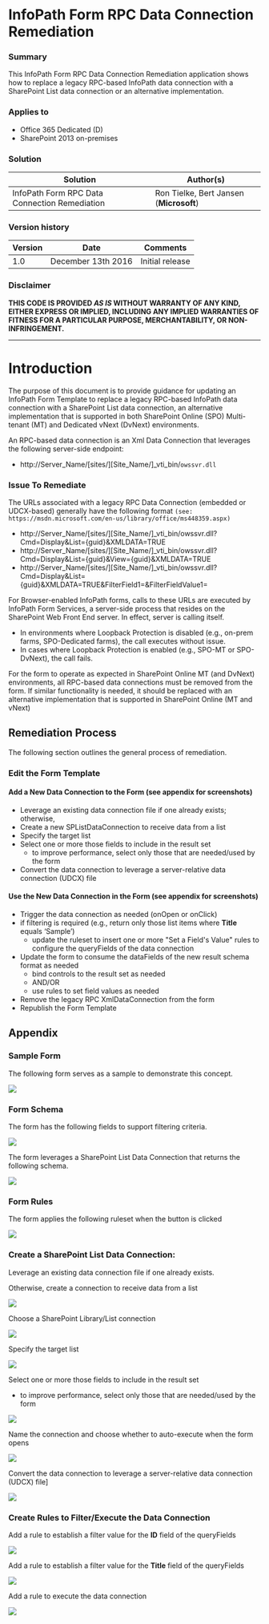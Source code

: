 # InfoPath Form RPC Data Connection Remediation #

### Summary ###
This InfoPath Form RPC Data Connection Remediation application shows how to replace a legacy RPC-based InfoPath data connection with a SharePoint List data connection or an alternative implementation.

### Applies to ###
-  Office 365 Dedicated (D)
-  SharePoint 2013 on-premises


### Solution ###
Solution | Author(s)
---------|----------
InfoPath Form RPC Data Connection Remediation | Ron Tielke, Bert Jansen (**Microsoft**)

### Version history ###
Version  | Date | Comments
---------| -----| --------
1.0  | December 13th 2016 | Initial release

### Disclaimer ###
**THIS CODE IS PROVIDED *AS IS* WITHOUT WARRANTY OF ANY KIND, EITHER EXPRESS OR IMPLIED, INCLUDING ANY IMPLIED WARRANTIES OF FITNESS FOR A PARTICULAR PURPOSE, MERCHANTABILITY, OR NON-INFRINGEMENT.**


----------

# Introduction #
The purpose of this document is to provide guidance for updating an InfoPath Form Template to replace a legacy RPC-based InfoPath data connection with a SharePoint List data connection, an alternative implementation that is supported in both SharePoint Online (SPO) Multi-tenant (MT) and Dedicated vNext (DvNext) environments.  

An RPC-based data connection is an Xml Data Connection that leverages the following server-side endpoint:

- http://Server_Name/[sites/][Site_Name/]_vti_bin/`owssvr.dll`

### Issue To Remediate ###

The URLs associated with a legacy RPC Data Connection (embedded or UDCX-based) generally have the following format `(see: https://msdn.microsoft.com/en-us/library/office/ms448359.aspx)`

- http://Server_Name/[sites/][Site_Name/]_vti_bin/owssvr.dll?Cmd=Display&List={guid}&XMLDATA=TRUE
- http://Server_Name/[sites/][Site_Name/]_vti_bin/owssvr.dll?Cmd=Display&List={guid}&View={guid}&XMLDATA=TRUE
- http://Server_Name/[sites/][Site_Name/]_vti_bin/owssvr.dll?Cmd=Display&List={guid}&XMLDATA=TRUE&FilterField1=<name>&FilterFieldValue1=<value>

For Browser-enabled InfoPath forms, calls to these URLs are executed by InfoPath Form Services, a server-side process that resides on the SharePoint Web Front End server.  In effect, server is calling itself.  

- In environments where Loopback Protection is disabled (e.g., on-prem farms, SPO-Dedicated farms), the call executes without issue.
- In cases where Loopback Protection is enabled (e.g., SPO-MT or SPO-DvNext), the call fails.

For the form to operate as expected in SharePoint Online MT (and DvNext) environments, all RPC-based data connections must be removed from the form.  If similar functionality is needed, it should be replaced with an alternative implementation that is supported in SharePoint Online (MT and vNext)

## Remediation Process ##

The following section outlines the general process of remediation.

### Edit the Form Template ###

#### Add a New Data Connection to the Form (see appendix for screenshots) ####

- Leverage an existing data connection file if one already exists; otherwise,
- Create a new SPListDataConnection to receive data from a list
- Specify the target list
- Select one or more those fields to include in the result set
	- to improve performance, select only those that are needed/used by the form
- Convert the data connection to leverage a server-relative data connection (UDCX) file

#### Use the New Data Connection in the Form (see appendix for screenshots) ####

- Trigger the data connection as needed (onOpen or onClick)
- if filtering is required (e.g., return only those list items where **Title** equals ‘Sample’)
	- update the ruleset to insert one or more "Set a Field's Value" rules to configure the queryFields of the data connection
- Update the form to consume the dataFields of the new result schema format as needed
	- bind controls to the result set as needed
	- AND/OR
	- use rules to set field values as needed
- Remove the legacy RPC XmlDataConnection from the form
- Republish the Form Template

## Appendix ##

### Sample Form ###

The following form serves as a sample to demonstrate this concept.

![](\images/App_SampleForm.PNG) 

### Form Schema ###

The form has the following fields to support filtering criteria.

![](\images/App_FormSchema1.PNG)

The form leverages a SharePoint List Data Connection that returns the following schema.

![](\images/App_FormSchema2.PNG)

### Form Rules ###

The form applies the following ruleset when the button is clicked

![](\images/App_FormRules1.PNG)

### Create a SharePoint List Data Connection: ###

Leverage an existing data connection file if one already exists.

Otherwise, create a connection to receive data from a list

![](\images/App_SPListDataConnection1.PNG)

Choose a SharePoint Library/List connection

![](\images/App_SPListDataConnection2.PNG)

Specify the target list

![](\images/App_SPListDataConnection3.PNG)

Select one or more those fields to include in the result set

- to improve performance, select only those that are needed/used by the form

![](\images/App_SPListDataConnection4.PNG)

Name the connection and choose whether to auto-execute when the form opens

![](\images/App_SPListDataConnection5.PNG)

Convert the data connection to leverage a server-relative data connection (UDCX) file]

![](\images/App_SPListDataConnection6.PNG)

### Create Rules to Filter/Execute the Data Connection ###

Add a rule to establish a filter value for the **ID** field of the queryFields

![](\images/App_SPListDataConnection7.PNG)

Add a rule to establish a filter value for the **Title** field of the queryFields

![](\images/App_SPListDataConnection8.PNG)

Add a rule to execute the data connection

![](\images/App_SPListDataConnection9.PNG)

